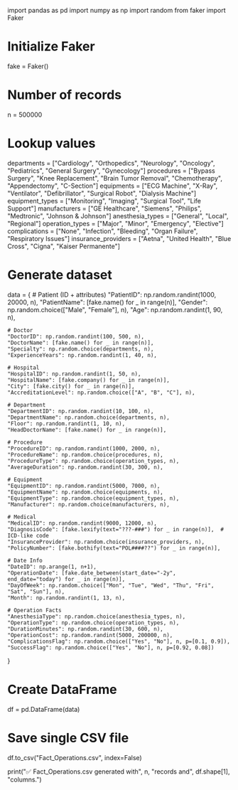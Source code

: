 import pandas as pd
import numpy as np
import random
from faker import Faker

# Initialize Faker
fake = Faker()

# Number of records
n = 500000

# Lookup values
departments = ["Cardiology", "Orthopedics", "Neurology", "Oncology", "Pediatrics", "General Surgery", "Gynecology"]
procedures = ["Bypass Surgery", "Knee Replacement", "Brain Tumor Removal", "Chemotherapy", "Appendectomy", "C-Section"]
equipments = ["ECG Machine", "X-Ray", "Ventilator", "Defibrillator", "Surgical Robot", "Dialysis Machine"]
equipment_types = ["Monitoring", "Imaging", "Surgical Tool", "Life Support"]
manufacturers = ["GE Healthcare", "Siemens", "Philips", "Medtronic", "Johnson & Johnson"]
anesthesia_types = ["General", "Local", "Regional"]
operation_types = ["Major", "Minor", "Emergency", "Elective"]
complications = ["None", "Infection", "Bleeding", "Organ Failure", "Respiratory Issues"]
insurance_providers = ["Aetna", "United Health", "Blue Cross", "Cigna", "Kaiser Permanente"]

# Generate dataset
data = {
    # Patient (ID + attributes)
    "PatientID": np.random.randint(1000, 20000, n),
    "PatientName": [fake.name() for _ in range(n)],
    "Gender": np.random.choice(["Male", "Female"], n),
    "Age": np.random.randint(1, 90, n),

    # Doctor
    "DoctorID": np.random.randint(100, 500, n),
    "DoctorName": [fake.name() for _ in range(n)],
    "Specialty": np.random.choice(departments, n),
    "ExperienceYears": np.random.randint(1, 40, n),

    # Hospital
    "HospitalID": np.random.randint(1, 50, n),
    "HospitalName": [fake.company() for _ in range(n)],
    "City": [fake.city() for _ in range(n)],
    "AccreditationLevel": np.random.choice(["A", "B", "C"], n),

    # Department
    "DepartmentID": np.random.randint(10, 100, n),
    "DepartmentName": np.random.choice(departments, n),
    "Floor": np.random.randint(1, 10, n),
    "HeadDoctorName": [fake.name() for _ in range(n)],

    # Procedure
    "ProcedureID": np.random.randint(1000, 2000, n),
    "ProcedureName": np.random.choice(procedures, n),
    "ProcedureType": np.random.choice(operation_types, n),
    "AverageDuration": np.random.randint(30, 300, n),

    # Equipment
    "EquipmentID": np.random.randint(5000, 7000, n),
    "EquipmentName": np.random.choice(equipments, n),
    "EquipmentType": np.random.choice(equipment_types, n),
    "Manufacturer": np.random.choice(manufacturers, n),

    # Medical
    "MedicalID": np.random.randint(9000, 12000, n),
    "DiagnosisCode": [fake.lexify(text="???-###") for _ in range(n)],  # ICD-like code
    "InsuranceProvider": np.random.choice(insurance_providers, n),
    "PolicyNumber": [fake.bothify(text="POL####??") for _ in range(n)],

    # Date Info
    "DateID": np.arange(1, n+1),
    "OperationDate": [fake.date_between(start_date="-2y", end_date="today") for _ in range(n)],
    "DayOfWeek": np.random.choice(["Mon", "Tue", "Wed", "Thu", "Fri", "Sat", "Sun"], n),
    "Month": np.random.randint(1, 13, n),

    # Operation Facts
    "AnesthesiaType": np.random.choice(anesthesia_types, n),
    "OperationType": np.random.choice(operation_types, n),
    "DurationMinutes": np.random.randint(30, 600, n),
    "OperationCost": np.random.randint(5000, 200000, n),
    "ComplicationsFlag": np.random.choice(["Yes", "No"], n, p=[0.1, 0.9]),
    "SuccessFlag": np.random.choice(["Yes", "No"], n, p=[0.92, 0.08])
}

# Create DataFrame
df = pd.DataFrame(data)

# Save single CSV file
df.to_csv("Fact_Operations.csv", index=False)

print("✅ Fact_Operations.csv generated with", n, "records and", df.shape[1], "columns.")
